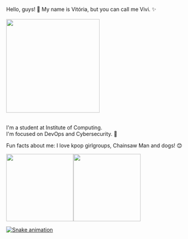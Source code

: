 Hello, guys! 👋 My name is Vitória, but you can call me Vivi. ✨ <br/><br/>
<img src="https://media.tenor.com/jLQH5AO5lWsAAAAC/loona-chuu.gif" width="250" height="250"> <br/><br/>

I'm a student at Institute of Computing. <br/>
I'm focused on DevOps and Cybersecurity. 💖<br/>

Fun facts about me: I love kpop girlgroups, Chainsaw Man and dogs! 😊<br/>


<div><a href="https://github.com/viwoh"><img height="180em" src="https://github-readme-stats.vercel.app/api/top-langs/?username=viwoh&layout=compact&langs_count=7&theme=dracula"/><img height="180em" src="https://github-readme-stats.vercel.app/api?username=viwoh&show_icons=true&theme=dracula&include_all_commits=true&count_private=true"/></div>

  ![Snake animation](https://github.com/viwoh/viwoh/blob/output/github-contribution-grid-snake.svg)
